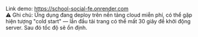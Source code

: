 Link demo: https://school-social-fe.onrender.com  
⚠️ Ghi chú: Ứng dụng đang deploy trên nền tảng cloud miễn phí, có thể gặp hiện tượng "cold start" — lần đầu tải trang có thể mất 30 giây để khởi động server. Sau đó tốc độ sẽ ổn định.
